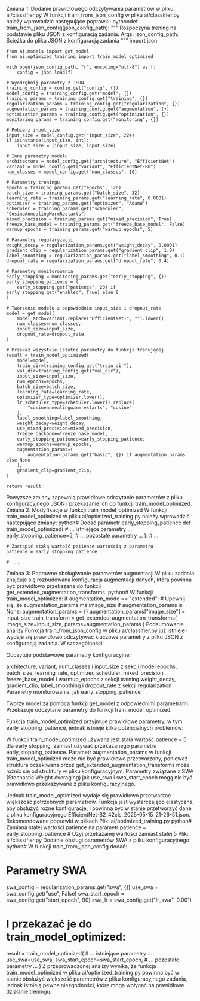 Zmiana 1: Dodanie prawidłowego odczytywania parametrów w pliku ai/classifier.py
W funkcji train_from_json_config w pliku ai/classifier.py należy wprowadzić następujące poprawki:
pythondef train_from_json_config(json_config_path):
    """
    Rozpoczyna trening na podstawie pliku JSON z konfiguracją zadania.
    Args:
        json_config_path: Ścieżka do pliku JSON z konfiguracją zadania
    """
    import json

    from ai.models import get_model
    from ai.optimized_training import train_model_optimized

    with open(json_config_path, "r", encoding="utf-8") as f:
        config = json.load(f)

    # Wyodrębnij parametry z JSON
    training_config = config.get("config", {})
    model_config = training_config.get("model", {})
    training_params = training_config.get("training", {})
    regularization_params = training_config.get("regularization", {})
    augmentation_params = training_config.get("augmentation", {})
    optimization_params = training_config.get("optimization", {})
    monitoring_params = training_config.get("monitoring", {})

    # Pobierz input_size
    input_size = model_config.get("input_size", 224)
    if isinstance(input_size, int):
        input_size = (input_size, input_size)

    # Inne parametry modelu
    architecture = model_config.get("architecture", "EfficientNet")
    variant = model_config.get("variant", "EfficientNet-B0")
    num_classes = model_config.get("num_classes", 10)

    # Parametry treningu
    epochs = training_params.get("epochs", 120)
    batch_size = training_params.get("batch_size", 32)
    learning_rate = training_params.get("learning_rate", 0.0001)
    optimizer = training_params.get("optimizer", "AdamW")
    scheduler = training_params.get("scheduler", "CosineAnnealingWarmRestarts")
    mixed_precision = training_params.get("mixed_precision", True)
    freeze_base_model = training_params.get("freeze_base_model", False)
    warmup_epochs = training_params.get("warmup_epochs", 5)

    # Parametry regularyzacji
    weight_decay = regularization_params.get("weight_decay", 0.0001)
    gradient_clip = regularization_params.get("gradient_clip", 1.0)
    label_smoothing = regularization_params.get("label_smoothing", 0.1)
    dropout_rate = regularization_params.get("dropout_rate", 0.4)

    # Parametry monitorowania
    early_stopping = monitoring_params.get("early_stopping", {})
    early_stopping_patience = (
        early_stopping.get("patience", 20) if early_stopping.get("enabled", True) else 0
    )

    # Tworzenie modelu z odpowiednim input_size i dropout_rate
    model = get_model(
        model_arch=variant.replace("EfficientNet-", "").lower(),
        num_classes=num_classes,
        input_size=input_size,
        dropout_rate=dropout_rate,
    )

    # Przekaż wszystkie istotne parametry do funkcji trenującej
    result = train_model_optimized(
        model=model,
        train_dir=training_config.get("train_dir"),
        val_dir=training_config.get("val_dir"),
        input_size=input_size,
        num_epochs=epochs,
        batch_size=batch_size,
        learning_rate=learning_rate,
        optimizer_type=optimizer.lower(),
        lr_scheduler_type=scheduler.lower().replace(
            "cosineannealingwarmrestarts", "cosine"
        ),
        label_smoothing=label_smoothing,
        weight_decay=weight_decay,
        use_mixed_precision=mixed_precision,
        freeze_backbone=freeze_base_model,
        early_stopping_patience=early_stopping_patience,
        warmup_epochs=warmup_epochs,
        augmentation_params=(
            augmentation_params.get("basic", {}) if augmentation_params else None
        ),
        gradient_clip=gradient_clip,
    )

    return result
Powyższe zmiany zapewnią prawidłowe odczytanie parametrów z pliku konfiguracyjnego JSON i przekazanie ich do funkcji train_model_optimized.
Zmiana 2: Modyfikacje w funkcji train_model_optimized
W funkcji train_model_optimized w pliku ai/optimized_training.py należy wprowadzić następujące zmiany:
python# Dodać parametr early_stopping_patience
def train_model_optimized(
    # ... istniejące parametry ...
    early_stopping_patience=5,
    # ... pozostałe parametry ...
):
    # ... 
    
    # Zastąpić stałą wartość patience wartością z parametru
    patience = early_stopping_patience
    
    # ...
Zmiana 3: Poprawne obsługiwanie parametrów augmentacji
W pliku zadania znajduje się rozbudowana konfiguracja augmentacji danych, która powinna być prawidłowo przekazana do funkcji get_extended_augmentation_transforms.
python# W funkcji train_model_optimized:
if augmentation_mode == "extended":
    # Upewnij się, że augmentation_params ma image_size
    if augmentation_params is None:
        augmentation_params = {}
    augmentation_params["image_size"] = input_size
    train_transform = get_extended_augmentation_transforms(
        image_size=input_size, params=augmentation_params
    )
Podsumowanie analizy
Funkcja train_from_json_config w pliku ai/classifier.py już istnieje i wydaje się prawidłowo odczytywać kluczowe parametry z pliku JSON z konfiguracją zadania. W szczególności:

Odczytuje podstawowe parametry konfiguracyjne:

architecture, variant, num_classes i input_size z sekcji model
epochs, batch_size, learning_rate, optimizer, scheduler, mixed_precision, freeze_base_model i warmup_epochs z sekcji training
weight_decay, gradient_clip, label_smoothing i dropout_rate z sekcji regularization
Parametry monitorowania, jak early_stopping_patience


Tworzy model za pomocą funkcji get_model z odpowiednimi parametrami.
Przekazuje odczytane parametry do funkcji train_model_optimized.

Funkcja train_model_optimized przyjmuje prawidłowe parametry, w tym early_stopping_patience, jednak istnieje kilka potencjalnych problemów:

W funkcji train_model_optimized używana jest stała wartość patience = 5 dla early stopping, zamiast używać przekazanego parametru early_stopping_patience.
Parametr augmentation_params w funkcji train_model_optimized może nie być prawidłowo przetworzony, ponieważ struktura oczekiwana przez get_extended_augmentation_transforms może różnić się od struktury w pliku konfiguracyjnym.
Parametry związane z SWA (Stochastic Weight Averaging) jak use_swa i swa_start_epoch mogą nie być prawidłowo przekazywane z pliku konfiguracyjnego.

Jednak train_model_optimized wydaje się prawidłowo przetwarzać większość potrzebnych parametrów. Funkcja jest wystarczająco elastyczna, aby obsłużyć różne konfiguracje, i powinna być w stanie przetworzyć dane z pliku konfiguracyjnego EfficientNet-B2_42cls_2025-05-15_21-26-51.json.
Rekomendowane poprawki w plikach
Plik: ai/optimized_training.py
python# Zamiana stałej wartości patience na parametr
patience = early_stopping_patience  # Użyj przekazanej wartości zamiast stałej 5
Plik: ai/classifier.py
Dodanie obsługi parametrów SWA z pliku konfiguracyjnego:
python# W funkcji train_from_json_config dodać:
# Parametry SWA
swa_config = regularization_params.get("swa", {})
use_swa = swa_config.get("use", False)
swa_start_epoch = swa_config.get("start_epoch", 90)
swa_lr = swa_config.get("lr_swa", 0.001)

# I przekazać je do train_model_optimized:
result = train_model_optimized(
    # ... istniejące parametry ...
    use_swa=use_swa,
    swa_start_epoch=swa_start_epoch,
    # ... pozostałe parametry ...
)
Z przeprowadzonej analizy wynika, że funkcja train_model_optimized w pliku ai/optimized_training.py powinna być w stanie obsłużyć większość parametrów z pliku konfiguracyjnego zadania, jednak istnieją pewne niezgodności, które mogą wpłynąć na prawidłowe działanie treningu.